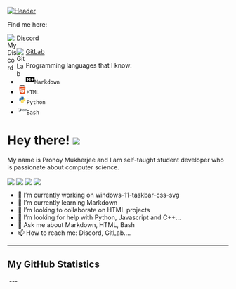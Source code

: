 [![Header](https://raw.githubusercontent.com/pronoymukherjeewritescode/pronoymukherjeewritescode/gh-pages/readme_header.png)](https://pronoymukherjeewritescode.github.io/pronoymukherjeewritescode)

<p>Find me here:</p>
<p><a href="https://discord.gg/yrj2kpnsU2">
<img align="left" alt="My Discord" width="21px" src="https://raw.githubusercontent.com/anuraghazra/anuraghazra/master/assets/discord-round.svg"/>Discord
</a></p>

<p><a href="https://gitlab.com/pronoymukherjeewritescode">
<img align="left" alt="GitLab" width="21px" src="https://raw.githubusercontent.com/pronoymukherjeewritescode/pronoymukherjeewritescode/2d284067205180139e7174dbf803d0f3418bc1c1/gitlab.svg"/>GitLab
</a></p>

<p>Programming languages that I know:</p>
<ul>
  <li><code><img height="20" src="https://raw.githubusercontent.com/github/explore/80688e429a7d4ef2fca1e82350fe8e3517d3494d/topics/markdown/markdown.png">Markdown</code></li>
<li><code><img height="20" src="https://raw.githubusercontent.com/github/explore/80688e429a7d4ef2fca1e82350fe8e3517d3494d/topics/html/html.png">HTML</code></li>
<li><code><img height="20" src="https://raw.githubusercontent.com/github/explore/80688e429a7d4ef2fca1e82350fe8e3517d3494d/topics/python/python.png">Python</code></li>
<li><code><img height="20" src="https://raw.githubusercontent.com/github/explore/80688e429a7d4ef2fca1e82350fe8e3517d3494d/topics/bash/bash.png">Bash</code></li>
</ul>
  
# Hey there! <img src="https://raw.githubusercontent.com/MartinHeinz/MartinHeinz/master/wave.gif" width="30px">

My name is Pronoy Mukherjee and I am self-taught student developer who is passionate about computer science.

<img align="center" src="https://github-readme-stats.vercel.app/api/top-langs/?username=pronoymukherjeewritescode&langs_count=&layout=compact&theme=tokyonight"/>

<a href="https://github.com/pronoymukherjeewritescode/pronoymukherjeewritescode">
<img align="center" src="https://github-readme-stats.vercel.app/api?username=pronoymukherjeewritescode&show_icons=true&theme=tokyonight"/>
</a>

<a href=https://github.com/pronoymukherjeewritescode/hello-github>
<img align="center" src="https://github-readme-stats.vercel.app/api/pin/?username=pronoymukherjeewritescode&repo=hello-github&theme=tokyonight"/>
</a>

<a href=https://github.com/pronoymukherjeewritescode/scrumptious-webpage>
<img align="center" src="https://github-readme-stats.vercel.app/api/pin/?username=pronoymukherjeewritescode&repo=scrumptious-webpage&theme=tokyonight"/>
</a>
  
<!--**pronoymukherjeewritescode/pronoymukherjeewritescode** is a ✨ _special_ ✨ repository because its `README.md` (this file) appears on your GitHub profile.-->


- 🔭 I’m currently working on windows-11-taskbar-css-svg
- 🌱 I’m currently learning Markdown
- 👯 I’m looking to collaborate on HTML projects
- 🤔 I’m looking for help with Python, Javascript and C++...
- 💬 Ask me about Markdown, HTML, Bash
- 📫 How to reach me: Discord, GitLab....

---
## My GitHub Statistics

<img alt="" width="400" src="https://metrics.lecoq.io/pronoymukherjeewritescode?template=classic&repositories=100&languages=1&isocalendar=1&introduction=1&habits=1&contributors=1&licenses=1&stars=1&topics=1&reactions=1&people=1&gists=1&followup=1&lines=1&traffic=1&stargazers=1&projects=1&activity=1&achievements=1&notable=1&support=1&skyline=1&pagespeed=1&music=1&tweets=1&anilist=1&stackoverflow=1&posts=1&rss=1&wakatime=1&stock=1&screenshot=1&nightscout=1&isocalendar.duration=half-year&languages.limit=8&languages.sections=most-used&languages.colors=github&languages.threshold=0%25&languages.indepth=false&languages.recent.load=300&languages.recent.days=14&introduction.title=true&habits.from=200&habits.days=14&habits.facts=true&habits.charts=false&licenses.ratio=false&licenses.legal=true&contributors.head=master&contributors.ignored=github-actions%5Bbot%5D%2C%20dependabot%5Bbot%5D%2C%20dependabot-preview%5Bbot%5D&contributors.contributions=false&stars.limit=4&topics.mode=starred&topics.sort=stars&topics.limit=15&reactions.limit=200&reactions.days=0&reactions.display=absolute&reactions.ignored=github-actions%5Bbot%5D%2C%20dependabot%5Bbot%5D%2C%20dependabot-preview%5Bbot%5D&people.limit=24&people.size=28&people.types=followers%2C%20following&people.identicons=false&people.shuffle=false&followup.sections=repositories&projects.limit=4&projects.descriptions=false&activity.limit=5&activity.load=300&activity.days=14&activity.filter=all&activity.visibility=all&activity.timestamps=false&achievements.threshold=C&achievements.secrets=true&achievements.limit=0&notable.repositories=false&skyline.year=current-year&skyline.frames=60&skyline.quality=0.5&skyline.compatibility=false&pagespeed.url=.user.website&pagespeed.detailed=false&pagespeed.screenshot=false&music.limit=4&music.played.at=false&music.user=.user.login&tweets.attachments=false&tweets.limit=2&tweets.user=.user.twitter&anilist.medias=anime%2C%20manga&anilist.sections=favorites&anilist.limit=2&anilist.limit.characters=22&anilist.shuffle=true&anilist.user=.user.login&stackoverflow.user=0&stackoverflow.sections=answers-top%2C%20questions-recent&stackoverflow.limit=2&stackoverflow.lines=4&stackoverflow.lines.snippet=2&posts.descriptions=false&posts.covers=false&posts.limit=4&posts.user=.user.login&rss.limit=4&wakatime.days=7&wakatime.sections=time%2C%20projects%2C%20projects-graphs%2C%20languages%2C%20languages-graphs%2C%20editors%2C%20os&wakatime.limit=5&wakatime.url=https%3A%2F%2Fwakatime.com&wakatime.user=current&stock.duration=1d&stock.interval=5m&screenshot.title=Screenshot&screenshot.selector=body&screenshot.background=true&nightscout.url=https%3A%2F%2Fexample.herokuapp.com&nightscout.datapoints=12&nightscout.lowalert=80&nightscout.highalert=180&nightscout.urgentlowalert=50&nightscout.urgenthighalert=250&config.timezone=Asia%2FCalcutta">
---
